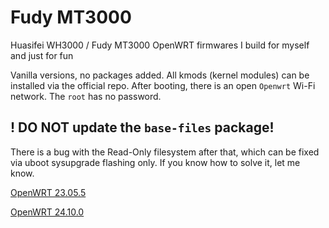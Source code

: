 # Fudy MT3000
Huasifei WH3000 / Fudy MT3000 OpenWRT firmwares
I build for myself and just for fun

Vanilla versions, no packages added. All kmods (kernel modules) can be installed via the official repo.
After booting, there is an open `Openwrt` Wi-Fi network. The `root` has no password.

## ! DO NOT update the `base-files` package!
There is a bug with the Read-Only filesystem after that, which can be fixed via uboot sysupgrade flashing only. If you know how to solve it, let me know.

[OpenWRT 23.05.5](https://github.com/fildunsky/Fudy-MT3000/raw/refs/heads/main/openwrt-23.05.5-mediatek-filogic-huasifei_wh3000-emmc-squashfs-sysupgrade.bin)

[OpenWRT 24.10.0](https://github.com/fildunsky/Fudy-MT3000/raw/refs/heads/main/openwrt-24.10.0-mediatek-filogic-huasifei_wh3000-emmc-squashfs-sysupgrade.bin)
